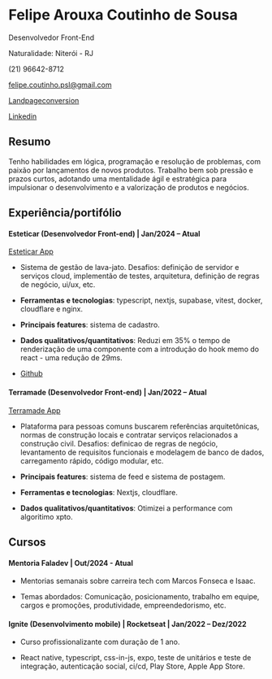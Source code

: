 # Felipe Arouxa Coutinho de Sousa <br/>

Desenvolvedor Front-End <br/>

Naturalidade: Niterói - RJ <br/>

(21) 96642-8712 <br/>

felipe.coutinho.psl@gmail.com <br/>

[Landpageconversion](https://lipsitesapp.decortise.com.br/) <br/>

[Linkedin](https://www.linkedin.com/in/felipe-a-dev♨-565b6a208/) 

## Resumo

Tenho habilidades em lógica, programação e resolução de problemas, com paixão por lançamentos de novos produtos. Trabalho bem sob pressão e prazos curtos, adotando uma mentalidade ágil e estratégica para impulsionar o desenvolvimento e a valorização de produtos e negócios.

## Experiência/portifólio

#### Esteticar (Desenvolvedor Front-end) | Jan/2024 – Atual
[Esteticar App](https://esteticarapp.decortise.com.br/dashboard/PDV)  

- Sistema de gestão de lava-jato. Desafios: definição de servidor e serviços cloud, implementão de testes, arquitetura, definição de regras de negócio, ui/ux, etc.

- **Ferramentas e tecnologias**: typescript, nextjs, supabase, vitest, docker, cloudflare e nginx.

- **Principais features**: sistema de cadastro.

- **Dados qualitativos/quantitativos**: Reduzi em 35% o tempo de renderização de uma componente com a introdução do hook memo do react - uma redução de 29ms.
  
- [Github](https://github.com/felipe-andersen/esteticar) 

#### Terramade (Desenvolvedor Front-end) | Jan/2022 – Atual
[Terramade App](https://www.figma.com/design/kLqsffeTsYgkviDlChNrOt/Terramade?m=auto&t=V2DbvHTE1ZlmskfY-1)  

- Plataforma para pessoas comuns buscarem referências arquitetônicas, normas de construção locais e contratar serviços relacionados a construção civil. Desafios: definicao de regras de negócio, levantamento de requisitos funcionais e modelagem de banco de dados, carregamento rápido, código modular, etc.

- **Principais features**: sistema de feed e sistema de postagem.

- **Ferramentas e tecnologias**: Nextjs, cloudflare.
  
- **Dados qualitativos/quantitativos**: Otimizei a performance com algoritimo xpto. 

## Cursos

#### Mentoria Faladev | Out/2024 - Atual

- Mentorias semanais sobre carreira tech com Marcos Fonseca e Isaac.
  
- Temas abordados: Comunicação, posicionamento, trabalho em equipe, cargos e promoções, produtividade, empreendedorismo, etc.

#### Ignite (Desenvolvimento mobile) | Rocketseat | Jan/2022 – Dez/2022

- Curso profissionalizante com duração de 1 ano.

- React native, typescript, css-in-js, expo, teste de unitários e teste de integração, autenticação social, ci/cd, Play Store, Apple App Store.

